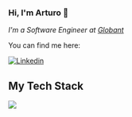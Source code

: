 ### Hi, I'm Arturo 👋

_I'm a Software Engineer at [Globant](https://www.globant.com/)_


You can find me here:

[![Linkedin](https://img.shields.io/badge/-Arturo%20Rivera-blue?style=flat-square&logo=Linkedin&logoColor=white&link=https://www.linkedin.com/in/arturoriveram/)](https://www.linkedin.com/in/arturoriveram/)

## My Tech Stack

<p>
  <a href="https://skillicons.dev">
    <img src="https://skillicons.dev/icons?i=git,javascript,typescript,flutter,dart,kotlin" />
  </a>
</p>

<!---
ArthurRiveera/ArthurRiveera is a ✨ special ✨ repository because its `README.md` (this file) appears on your GitHub profile.
You can click the Preview link to take a look at your changes.
--->
